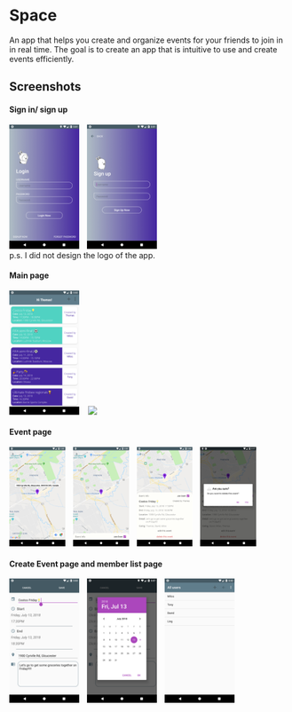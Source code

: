 # Space
An app that helps you create and organize events for your friends to join in in real time.
The goal is to create an app that is intuitive to use and create events efficiently.

## Screenshots
#### Sign in/ sign up
<img src="Screenshots/Screenshot1.png" width="25%" />&ensp;&ensp;<img src="Screenshots/Screenshot2.png" width="25%" /> <br>
p.s. I did not design the logo of the app.

#### Main page
<img src="Screenshots/Screenshot3.png" width="25%" />&nbsp;&nbsp;&nbsp;&nbsp;<img src="Screenshots/Demo.gif" width="25%" />

#### Event page
<img src="Screenshots/Screenshot5.png" width="20%"/>&emsp;<img src="Screenshots/Screenshot4.png" width="20%"/>&emsp;<img src="Screenshots/Screenshot6.png" width="20%"/>&emsp;<img src="Screenshots/Screenshot10.png" width="20%"/>

#### Create Event page and member list page
<img src="Screenshots/Screenshot8.png" width="25%"/>&emsp;<img src="Screenshots/Screenshot9.png" width="25%"/>&emsp;<img src="Screenshots/Screenshot7.png" width="25%"/>
